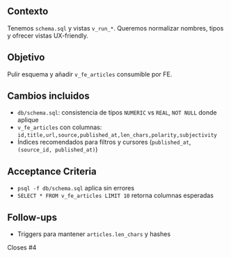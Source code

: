 ## Contexto
Tenemos `schema.sql` y vistas `v_run_*`. Queremos normalizar nombres, tipos y ofrecer vistas UX-friendly.

## Objetivo
Pulir esquema y añadir `v_fe_articles` consumible por FE.

## Cambios incluidos
- `db/schema.sql`: consistencia de tipos `NUMERIC` vs `REAL`, `NOT NULL` donde aplique
- `v_fe_articles` con columnas: `id,title,url,source,published_at,len_chars,polarity,subjectivity`
- Índices recomendados para filtros y cursores (`published_at`, `(source_id, published_at)`)

## Acceptance Criteria
- `psql -f db/schema.sql` aplica sin errores
- `SELECT * FROM v_fe_articles LIMIT 10` retorna columnas esperadas

## Follow-ups
- Triggers para mantener `articles.len_chars` y hashes

Closes #4
